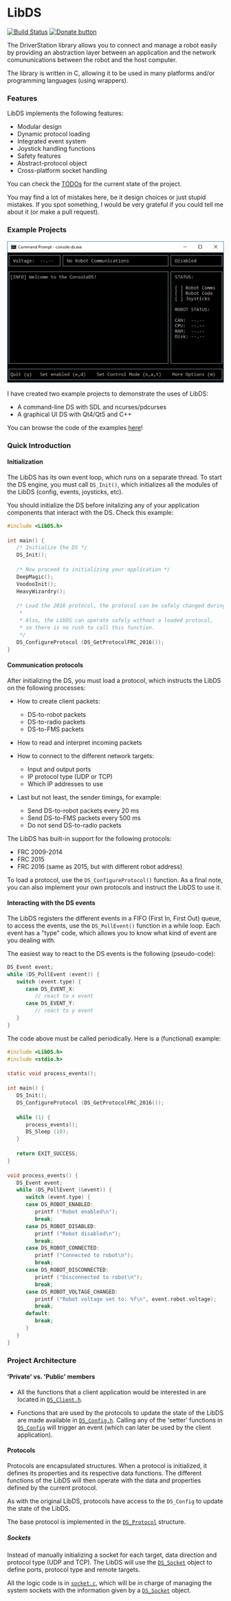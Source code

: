 # LibDS

[![Build Status](https://img.shields.io/travis/FRC-Utilities/LibDS-C.svg?style=flat-square)](https://travis-ci.org/FRC-Utilities/LibDS-C)
[![Donate button](https://img.shields.io/badge/bitcoin-donate-brightgreen.svg?style=flat-square)](https://blockchain.info/address/1K85yLxjuqUmhkjP839R7C23XFhSxrefMx "Donate once-off to this project using BitCoin")

The DriverStation library allows you to connect and manage a robot easily by providing an abstraction layer between an application and the network comununications between the robot and the host computer.

The library is written in C, allowing it to be used in many platforms and/or programming languages (using wrappers).

### Features

LibDS implements the following features:

- Modular design
- Dynamic protocol loading
- Integrated event system
- Joystick handling functions
- Safety features
- Abstract-protocol object
- Cross-platform socket handling 

You can check the [TODOs](TODO.md) for the current state of the project.

You may find a lot of mistakes here, be it design choices or just stupid mistakes. If you spot something, I would be very grateful if you could tell me about it (or make a pull request).

### Example Projects

![Image](examples/ConsoleDS/etc/screenshot.png)

I have created two example projects to demonstrate the uses of LibDS:

- A command-line DS with SDL and ncurses/pdcurses
- A graphical UI DS with Qt4/Qt5 and C++

You can browse the code of the examples [here](examples/)!

### Quick Introduction

#### Initialization

The LibDS has its own event loop, which runs on a separate thread. To start the DS engine, you must call `DS_Init()`, which initializes all the modules of the LibDS (config, events, joysticks, etc).

You should initialize the DS before initalizing any of your application components that interact with the DS. Check this example:

```c
#include <LibDS.h>

int main() {
   /* Initialize the DS */
   DS_Init();

   /* Now proceed to initializing your application */
   DeepMagic();
   VoodooInit();
   HeavyWizardry();
   
   /* Load the 2016 protocol, the protocol can be safely changed during runtime. 
    *
    * Also, the LibDS can operate safely without a loaded protocol, 
    * so there is no rush to call this function. 
    */
   DS_ConfigureProtocol (DS_GetProtocolFRC_2016());
}
```

#### Communication protocols

After initializing the DS, you must load a protocol, which instructs the LibDS on the following processes:

- How to create client packets:
   - DS-to-robot packets
   - DS-to-radio packets
   - DS-to-FMS packets

- How to read and interpret incoming packets

- How to connect to the different network targets:
   - Input and output ports
   - IP protocol type (UDP or TCP)
   - Which IP addresses to use

- Last but not least, the sender timings, for example:
   - Send DS-to-robot packets every 20 ms
   - Send DS-to-FMS packets every 500 ms
   - Do not send DS-to-radio packets

The LibDS has built-in support for the following protocols:
- FRC 2009-2014
- FRC 2015
- FRC 2016 (same as 2015, but with different robot address)

To load a protocol, use the `DS_ConfigureProtocol()` function. As a final note, you can also implement your own protocols and instruct the LibDS to use it. 


#### Interacting with the DS events

The LibDS registers the different events in a FIFO (First In, First Out) queue, to access the events, use the `DS_PollEvent()` function in a while loop. Each event has a "type" code, which allows you to know what kind of event are you dealing with. 

The easiest way to react to the DS events is the following (pseudo-code):

```c
DS_Event event;
while (DS_PollEvent (event)) {
   switch (event.type) {
      case DS_EVENT_X:
         // react to x event
      case DS_EVENT_Y:
         // react to y event
   }
}
```

The code above must be called periodically. Here is a (functional) example:

```c
#include <LibDS.h>
#include <stdio.h>

static void process_events();

int main() {
   DS_Init();
   DS_ConfigureProtocol (DS_GetProtocolFRC_2016());
   
   while (1) {
      process_events();
      DS_Sleep (10);
   }
   
   return EXIT_SUCCESS;
}

void process_events() {
   DS_Event event;
   while (DS_PollEvent (&event)) {
      switch (event.type) {
      case DS_ROBOT_ENABLED:
         printf ("Robot enabled\n");
         break;
      case DS_ROBOT_DISABLED:
         printf ("Robot disabled\n");
         break;
      case DS_ROBOT_CONNECTED:
         printf ("Connected to robot\n");
         break;
      case DS_ROBOT_DISCONNECTED:
         printf ("Disconnected to robot\n");
         break;
      case DS_ROBOT_VOLTAGE_CHANGED:
         printf ("Robot voltage set to: %f\n", event.robot.voltage);
         break;
      default:
         break;
      }
   }
}
```

### Project Architecture

#### 'Private' vs. 'Public' members

- All the functions that a client application would be interested in are located in [`DS_Client.h`](https://github.com/FRC-Utilities/LibDS-C/blob/master/include/DS_Client.h). 

- Functions that are used by the protocols to update the state of the LibDS are made available in [`DS_Config.h`](https://github.com/FRC-Utilities/LibDS-C/blob/master/include/DS_Config.h). Calling any of the 'setter' functions in [`DS_Config`](https://github.com/FRC-Utilities/LibDS-C/blob/master/include/DS_Config.h) will trigger an event (which can later be used by the client application).

#### Protocols

Protocols are encapsulated structures. When a protocol is initialized, it defines its properties and its respective data functions. The different functions of the LibDS will then operate with the data and properties defined by the current protocol.

As with the original LibDS, protocols have access to the `DS_Config` to update the state of the LibDS.

The base protocol is implemented in the [`DS_Protocol`](https://github.com/FRC-Utilities/LibDS-C/blob/master/include/DS_Protocol.h#L33) structure.

##### Sockets

Instead of manually initializing a socket for each target, data direction and protocol type (UDP and TCP). The LibDS will use the [`DS_Socket`](https://github.com/FRC-Utilities/LibDS-C/blob/master/include/DS_Socket.h#L56) object to define ports, protocol type and remote targets. 

All the logic code is in [`socket.c`](https://github.com/FRC-Utilities/LibDS-C/blob/master/src/socket.c), which will be in charge of managing the system sockets with the information given by a [`DS_Socket`](https://github.com/FRC-Utilities/LibDS-C/blob/master/include/DS_Socket.h#L56) object.
